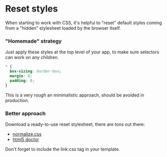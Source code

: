 # Reset styles

When starting to work with CSS, it's helpful to "reset" default styles coming from a "hidden" stylesheet loaded by the browser itself.

### "Homemade" strategy

Just apply these styles at the top level of your app, to make sure selectors can work on any children.

```css
* {
  box-sizing: border-box;
  margin: 0;
  padding: 0;
}
```

This is a very rough an minimalistic approach, should be avoided in production.

### Better approach

Download a ready-to-use reset stylesheet, there are tons out there:

- [normalize.css](https://necolas.github.io/normalize.css/8.0.1/normalize.css)
- [html5 doctor](http://html5doctor.com/html-5-reset-stylesheet/)

Don't forget to include the link:css tag in your template.
